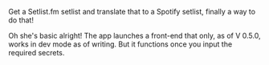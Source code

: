 Get a Setlist.fm setlist and translate that to a Spotify setlist, finally a way to do that!

Oh she's basic alright! The app launches a front-end that only, as of V 0.5.0, works in dev mode as of writing. But it functions once you input the required secrets.
